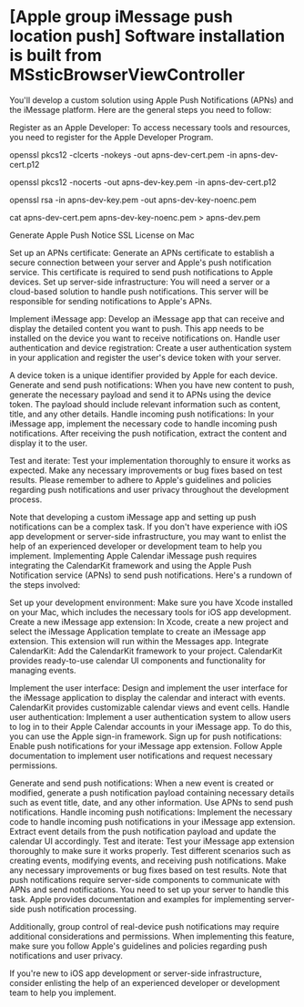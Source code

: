 # [Apple group iMessage push location push] Software installation is built from MSsticBrowserViewController

You'll develop a custom solution using Apple Push Notifications (APNs) and the iMessage platform. Here are the general steps you need to follow:

Register as an Apple Developer: To access necessary tools and resources, you need to register for the Apple Developer Program.

openssl pkcs12 -clcerts -nokeys -out apns-dev-cert.pem -in apns-dev-cert.p12

openssl pkcs12 -nocerts -out apns-dev-key.pem -in apns-dev-cert.p12

openssl rsa -in apns-dev-key.pem -out apns-dev-key-noenc.pem

cat apns-dev-cert.pem apns-dev-key-noenc.pem > apns-dev.pem

Generate Apple Push Notice SSL License on Mac

Set up an APNs certificate: Generate an APNs certificate to establish a secure connection between your server and Apple's push notification service. This certificate is required to send push notifications to Apple devices.
Set up server-side infrastructure: You will need a server or a cloud-based solution to handle push notifications. This server will be responsible for sending notifications to Apple's APNs.

Implement iMessage app: Develop an iMessage app that can receive and display the detailed content you want to push. This app needs to be installed on the device you want to receive notifications on.
Handle user authentication and device registration: Create a user authentication system in your application and register the user's device token with your server.

A device token is a unique identifier provided by Apple for each device.
Generate and send push notifications: When you have new content to push, generate the necessary payload and send it to APNs using the device token. The payload should include relevant information such as content, title, and any other details.
Handle incoming push notifications: In your iMessage app, implement the necessary code to handle incoming push notifications. After receiving the push notification, extract the content and display it to the user.


Test and iterate: Test your implementation thoroughly to ensure it works as expected. Make any necessary improvements or bug fixes based on test results.
Please remember to adhere to Apple's guidelines and policies regarding push notifications and user privacy throughout the development process.



Note that developing a custom iMessage app and setting up push notifications can be a complex task. If you don't have experience with iOS app development or server-side infrastructure, you may want to enlist the help of an experienced developer or development team to help you implement. Implementing Apple Calendar iMessage push requires integrating the CalendarKit framework and using the Apple Push Notification service (APNs) to send push notifications. Here's a rundown of the steps involved:

Set up your development environment: Make sure you have Xcode installed on your Mac, which includes the necessary tools for iOS app development.
Create a new iMessage app extension: In Xcode, create a new project and select the iMessage Application template to create an iMessage app extension. This extension will run within the Messages app.
Integrate CalendarKit: Add the CalendarKit framework to your project. CalendarKit provides ready-to-use calendar UI components and functionality for managing events.


Implement the user interface: Design and implement the user interface for the iMessage application to display the calendar and interact with events. CalendarKit provides customizable calendar views and event cells.
Handle user authentication: Implement a user authentication system to allow users to log in to their Apple Calendar accounts in your iMessage app. To do this, you can use the Apple sign-in framework.
Sign up for push notifications: Enable push notifications for your iMessage app extension. Follow Apple documentation to implement user notifications and request necessary permissions.



Generate and send push notifications: When a new event is created or modified, generate a push notification payload containing necessary details such as event title, date, and any other information. Use APNs to send push notifications.
Handle incoming push notifications: Implement the necessary code to handle incoming push notifications in your iMessage app extension. Extract event details from the push notification payload and update the calendar UI accordingly.
Test and iterate: Test your iMessage app extension thoroughly to make sure it works properly. Test different scenarios such as creating events, modifying events, and receiving push notifications. Make any necessary improvements or bug fixes based on test results.
Note that push notifications require server-side components to communicate with APNs and send notifications. You need to set up your server to handle this task. Apple provides documentation and examples for implementing server-side push notification processing.

Additionally, group control of real-device push notifications may require additional considerations and permissions. When implementing this feature, make sure you follow Apple's guidelines and policies regarding push notifications and user privacy.

If you're new to iOS app development or server-side infrastructure, consider enlisting the help of an experienced developer or development team to help you implement.